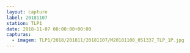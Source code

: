 ```yaml
---
layout: capture
label: 20181107
station: TLP1
date: 2018-11-07 00:00:00+00:00
capturas:
  - imagem: TLP1/2018/201811/20181107/M20181108_051337_TLP_1P.jpg
---
```

